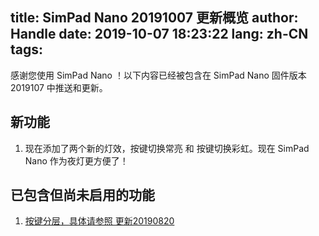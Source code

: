 title: SimPad Nano 20191007 更新概览
author: Handle
date: 2019-10-07 18:23:22
lang: zh-CN
tags:
---
感谢您使用 SimPad Nano ！以下内容已经被包含在 SimPad Nano 固件版本 2019107 中推送和更新。

<!--more-->

## 新功能

1. 现在添加了两个新的灯效，按键切换常亮 和 按键切换彩虹。现在 SimPad Nano 作为夜灯更方便了！

## 已包含但尚未启用的功能

1. [按键分层，具体请参照 更新20190820](/simblog/2019/08/20/SimPad-Nano-%E6%9B%B4%E6%96%B0%E6%A6%82%E8%A7%88/)